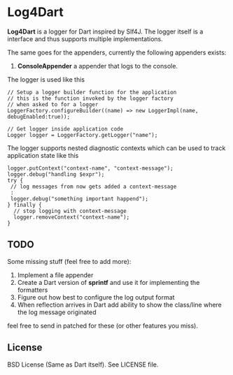Log4Dart
========
**Log4Dart** is a logger for Dart inspired by Slf4J. The logger itself
is a interface and thus supports multiple implementations.

The same goes for the appenders, currently the following appenders
exists:

  1. **ConsoleAppender** a appender that logs to the console.

The logger is used like this

  ```
  // Setup a logger builder function for the application
  // this is the function invoked by the logger factory
  // when asked to for a logger
  LoggerFactory.configureBuilder((name) => new LoggerImpl(name, debugEnabled:true)); 

  // Get logger inside application code
  Logger logger = LoggerFactory.getLogger("name");
  ```

The logger supports nested diagnostic contexts which can be used to
track application state like this

 ```
 logger.putContext("context-name", "context-message");
 logger.debug("handling $expr");
 try {
  // log messages from now gets added a context-message
  :
  logger.debug("something important happend");
 } finally {
   // stop logging with context-message
   logger.removeContext("context-name");
 }
 ```

TODO
----
Some missing stuff (feel free to add more):

  1. Implement a file appender
  1. Create a Dart version of **sprintf** and use it for implementing the formatters 
  1. Figure out how best to configure the log output format
  1. When reflection arrives in Dart add ability to show the class/line where the log message originated

feel free to send in patched for these (or other features you miss).

License
-------
BSD License (Same as Dart itself). See LICENSE file.  
